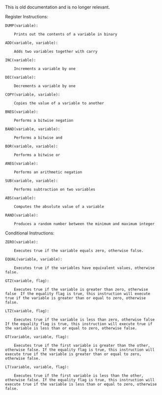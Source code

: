 This is old documentation and is no longer relevant.

Register Instructions:

	DUMP(variable):

		Prints out the contents of a variable in binary

	ADD(variable, variable):

		Adds two variables together with carry

	INC(variable):

		Increments a variable by one

	DEC(variable):

		Decrements a variable by one

	COPY(variable, variable):

		Copies the value of a variable to another

	BNEG(variable):

		Performs a bitwise negation

	BAND(variable, variable):

		Performs a bitwise and

	BOR(variable, variable):

		Performs a bitwise or

	ANEG(variable):

		Performs an arithmetic negation

	SUB(variable, variable):

		Performs subtraction on two variables

	ABS(variable):

		Computes the absolute value of a variable

	RAND(variable):

		Produces a random number between the minimum and maximum integer


Conditional Instructions:

	ZERO(variable):

		Executes true if the variable equals zero, otherwise false.

	EQUAL(variable, variable):

		Executes true if the variables have equivalent values, otherwise false.

	GTZ(variable, flag):

		Executes true if the variable is greater than zero, otherwise false  If the equality flag is true, this instruction will execute true if the variable is greater than or equal to zero, otherwise false.

	LTZ(variable, flag):

		Executes true if the variable is less than zero, otherwise false  If the equality flag is true, this instruction will execute true if the variable is less than or equal to zero, otherwise false.

	GT(variable, variable, flag):

		Executes true if the first variable is greater than the other, otherwise false. If the equality flag is true, this instruction will execute true if the variable is greater than or equal to zero, otherwise false.

	LT(variable, variable, flag):

		Executes true if the first variable is less than the other, otherwise false. If the equality flag is true, this instruction will execute true if the variable is less than or equal to zero, otherwise false.